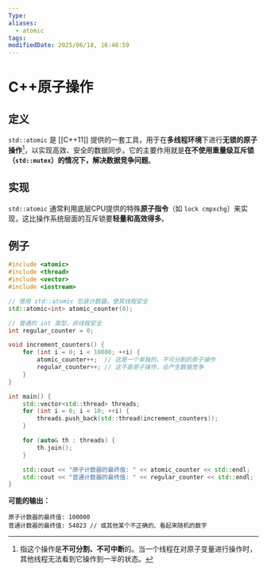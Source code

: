 ```yaml
---
Type: 
aliases:
  - atomic
tags: 
modifiedDate: 2025/06/18, 16:48:59
---
```


# C++原子操作

## 定义

`std::atomic` 是 [[C++11]] 提供的一套工具，用于在**多线程环境**下进行**无锁的原子操作**[^1]，以实现高效、安全的数据同步。它的主要作用就是**在不使用重量级互斥锁（`std::mutex`）的情况下，解决数据竞争问题**。

## 实现

`std::atomic` 通常利用底层CPU提供的特殊**原子指令**（如 `lock cmpxchg`）来实现，这比操作系统层面的互斥锁要**轻量和高效得多**。

## 例子

```cpp
#include <atomic>
#include <thread>
#include <vector>
#include <iostream>

// 使用 std::atomic 包装计数器，使其线程安全
std::atomic<int> atomic_counter(0);

// 普通的 int 类型，非线程安全
int regular_counter = 0;

void increment_counters() {
    for (int i = 0; i < 10000; ++i) {
        atomic_counter++;  // 这是一个单独的、不可分割的原子操作
        regular_counter++; // 这不是原子操作，会产生数据竞争
    }
}

int main() {
    std::vector<std::thread> threads;
    for (int i = 0; i < 10; ++i) {
        threads.push_back(std::thread(increment_counters));
    }

    for (auto& th : threads) {
        th.join();
    }

    std::cout << "原子计数器的最终值: " << atomic_counter << std::endl;
    std::cout << "普通计数器的最终值: " << regular_counter << std::endl;
}
```

**可能的输出：**

```
原子计数器的最终值: 100000
普通计数器的最终值: 54823 // 或其他某个不正确的、看起来随机的数字
```

[^1]: 指这个操作是**不可分割、不可中断**的。当一个线程在对原子变量进行操作时，其他线程无法看到它操作到一半的状态。

